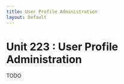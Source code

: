```yaml
---
title: User Profile Administration
layout: Default
---
```


# Unit 223 : User Profile Administration

TODO